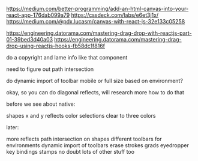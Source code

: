 https://medium.com/better-programming/add-an-html-canvas-into-your-react-app-176dab099a79
https://cssdeck.com/labs/e6et3j1x/
https://medium.com/@pdx.lucasm/canvas-with-react-js-32e133c05258

https://engineering.datorama.com/mastering-drag-drop-with-reactjs-part-01-39bed3d40a03
https://engineering.datorama.com/mastering-drag-drop-using-reactjs-hooks-fb58dc1f816f

do a copyright and lame info like that component

need to figure out path intersection

do dynamic import of toolbar mobile or full size based on environment?

okay, so you can do diagonal reflects, will research more how to do that

before we see about native:

shapes
x and y reflects
color selections
clear to three colors

later:

more reflects
path intersection on shapes
different toolbars for environments
dynamic import of toolbars
erase
strokes
grads
eyedropper
key bindings
stamps
no doubt lots of other stuff too
